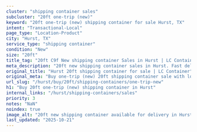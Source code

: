 ```yaml
---
cluster: "shipping container sales"
subcluster: "20ft one-trip (new)"
keyword: "20ft one-trip (new) shipping container for sale Hurst, TX"
intent: "Transactional-Local"
page_type: "Location-Product"
city: "Hurst, TX"
service_type: "shipping container"
condition: "New"
size: "20ft"
title_tag: "20ft C9f New shipping container Sales in Hurst | LC Container"
meta_description: "20ft new shipping container sales in Hurst. Fast delivery, competitive pricing. Serving shipping containers area. Quote ID: 8AL. Call (214) 524-4168 for your free quote today."
original_title: "Hurst 20ft shipping container for sale | LC Container"
original_meta: "Buy one-trip (new) 20ft shipping container sale with local delivery in Hurst, TX. LC Container — local Since 2003. Request a fast quote today."
url_slug: "/hurst/buy/20ft/shipping-containers/one-trip-new"
h1: "Buy 20ft one-trip (new) shipping container in Hurst"
internal_links: "/hurst/shipping-containers/sales"
priority: 3
notes: "NaN"
noindex: true
image_alt: "20ft new shipping container available for delivery in Hurst"
last_updated: "2025-10-21"
---
```


<!-- TODO: Add unique city/inventory copy, images, and internal links here. -->
